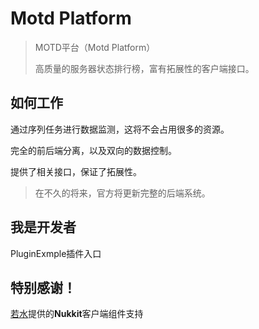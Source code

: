 # Motd Platform

> MOTD平台（Motd Platform）
> 
> 高质量的服务器状态排行榜，富有拓展性的客户端接口。

## 如何工作

通过序列任务进行数据监测，这将不会占用很多的资源。

完全的前后端分离，以及双向的数据控制。

提供了相关接口，保证了拓展性。

> 在不久的将来，官方将更新完整的后端系统。

## 我是开发者

PluginExmple插件入口

## 特别感谢！

[若水](https://github.com/SmallasWater)提供的**Nukkit**客户端组件支持